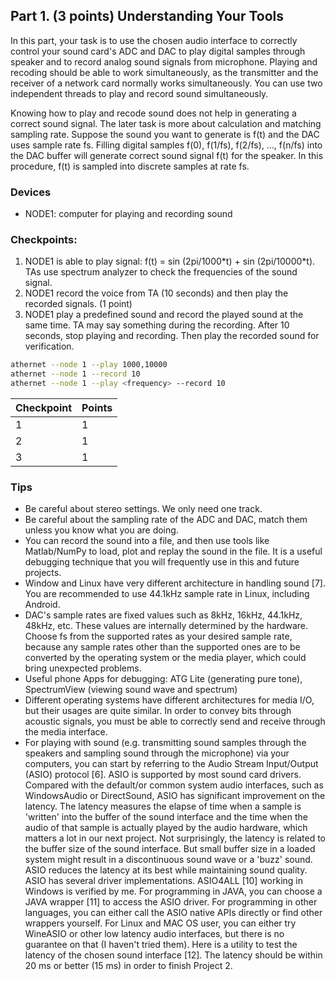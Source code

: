 ## Part 1. (3 points) Understanding Your Tools

In this part, your task is to use the chosen audio interface to correctly control your sound card's ADC and DAC to play digital samples through speaker and to record analog sound signals from microphone. Playing and recoding should be able to work simultaneously, as the transmitter and the receiver of a network card normally works simultaneously. You can use two independent threads to play and record sound simultaneously.

Knowing how to play and recode sound does not help in generating a correct sound signal. The later task is more about calculation and matching sampling rate. Suppose the sound you want to generate is f(t) and the DAC uses sample rate fs. Filling digital samples f(0), f(1/fs), f(2/fs), …, f(n/fs) into the DAC buffer will generate correct sound signal f(t) for the speaker. In this procedure, f(t) is sampled into discrete samples at rate fs.

### Devices
- NODE1: computer for playing and recording sound

### Checkpoints:

1. NODE1 is able to play signal: f(t) = sin (2pi/1000\*t) + sin (2pi/10000\*t). TAs use spectrum analyzer to check the frequencies of the sound signal.
2. NODE1 record the voice from TA (10 seconds) and then play the recorded signals. (1 point)
3. NODE1 play a predefined sound and record the played sound at the same time. TA may say something during the recording. After 10 seconds, stop playing and recording. Then play the recorded sound for verification.

```sh
athernet --node 1 --play 1000,10000
athernet --node 1 --record 10
athernet --node 1 --play <frequency> --record 10
```

Checkpoint | Points
-----------|-------
1          | 1
2          | 1
3          | 1

### Tips
- Be careful about stereo settings. We only need one track.
- Be careful about the sampling rate of the ADC and DAC, match them unless you know what you are doing.
- You can record the sound into a file, and then use tools like Matlab/NumPy to load, plot and replay the sound in the file. It is a useful debugging technique that you will frequently use in this and future projects.
- Window and Linux have very different architecture in handling sound [7]. You are recommended to use 44.1kHz sample rate in Linux, including Android.
- DAC's sample rates are fixed values such as 8kHz, 16kHz, 44.1kHz, 48kHz, etc. These values are internally determined by the hardware. Choose fs from the supported rates as your desired sample rate, because any sample rates other than the supported ones are to be converted by the operating system or the media player, which could bring unexpected problems.
- Useful phone Apps for debugging: ATG Lite (generating pure tone), SpectrumView (viewing sound wave and spectrum)
- Different operating systems have different architectures for media I/O, but their usages are quite similar. In order to convey bits through acoustic signals, you must be able to correctly send and receive through the media interface.
- For playing with sound (e.g. transmitting sound samples through the speakers and sampling sound through the microphone) via your computers, you can start by referring to the Audio Stream Input/Output (ASIO) protocol [6]. ASIO is supported by most sound card drivers. Compared with the default/or common system audio interfaces, such as WindowsAudio or DirectSound, ASIO has significant improvement on the latency. The latency measures the elapse of time when a sample is 'written' into the buffer of the sound interface and the time when the audio of that sample is actually played by the audio hardware, which matters a lot in our next project. Not surprisingly, the latency is related to the buffer size of the sound interface. But small buffer size in a loaded system might result in a discontinuous sound wave or a 'buzz' sound. ASIO reduces the latency at its best while maintaining sound quality. ASIO has several driver implementations. ASIO4ALL [10] working in Windows is verified by me. For programming in JAVA, you can choose a JAVA wrapper [11] to access the ASIO driver. For programming in other languages, you can either call the ASIO native APIs directly or find other wrappers yourself. For Linux and MAC OS user, you can either try WineASIO or other low latency audio interfaces, but there is no guarantee on that (I haven't tried them). Here is a utility to test the latency of the chosen sound interface [12]. The latency should be within 20 ms or better (15 ms) in order to finish Project 2.
